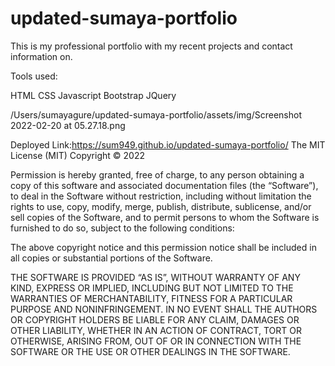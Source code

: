 # updated-sumaya-portfolio
This is my professional portfolio with my recent projects and contact information on.

Tools used:

HTML CSS Javascript Bootstrap JQuery


/Users/sumayagure/updated-sumaya-portfolio/assets/img/Screenshot 2022-02-20 at 05.27.18.png

Deployed Link:https://sum949.github.io/updated-sumaya-portfolio/
The MIT License (MIT) Copyright © 2022

Permission is hereby granted, free of charge, 
to any person obtaining a copy of this software and associated documentation files (the “Software”),
 to deal in the Software without restriction, including without limitation the rights to use, copy,
  modify, merge, publish, distribute, sublicense, and/or sell copies of the Software, 
  and to permit persons to whom the Software is furnished to do so, subject to the following conditions:

The above copyright notice and this permission notice shall be included in all copies or substantial portions of the Software.

THE SOFTWARE IS PROVIDED “AS IS”, WITHOUT WARRANTY OF ANY KIND, EXPRESS OR IMPLIED,
 INCLUDING BUT NOT LIMITED TO THE WARRANTIES OF MERCHANTABILITY, FITNESS FOR A PARTICULAR PURPOSE AND NONINFRINGEMENT. 
 IN NO EVENT SHALL THE AUTHORS OR COPYRIGHT HOLDERS BE LIABLE FOR ANY CLAIM, DAMAGES OR OTHER LIABILITY, WHETHER IN AN ACTION OF CONTRACT, 
 TORT OR OTHERWISE, ARISING FROM, OUT OF OR IN CONNECTION WITH THE SOFTWARE OR THE USE OR OTHER DEALINGS IN THE SOFTWARE.
